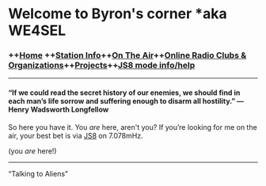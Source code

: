 # Welcome to Byron's corner *aka WE4SEL
### ++[Home](index.md) ++[Station Info](station.md)++[On The Air](ontheair.md)++[Online Radio Clubs & Organizations](clubs.md)++[Projects](projects.md)++[JS8 mode info/help](js8help.md)
---
#### “If we could read the secret history of our enemies, we should find in each man’s life sorrow and suffering enough to disarm all hostility.” ― Henry Wadsworth Longfellow
So here you have it. You  _are_  here, aren't you? If you’re looking for me on the air, your best bet is via  [JS8](http://js8call.com/)  on 7.078mHz.

(you  _are_  here!)

---

“Talking to Aliens” 

<!--stackedit_data:
eyJoaXN0b3J5IjpbMTM3NjEzMzc5OSwtMTY3Mjk2MDcyOSwtMT
Y4MTI3ODU5NV19
-->